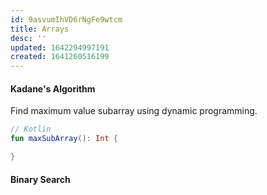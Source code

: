 ```yaml
---
id: 9asvumIhVD6rNgFe9wtcm
title: Arrays
desc: ''
updated: 1642294997191
created: 1641260516199
---
```


#### Kadane's Algorithm
Find maximum value subarray using dynamic programming.

```kotlin
// Kotlin
fun maxSubArray(): Int {

}
```

#### Binary Search
 